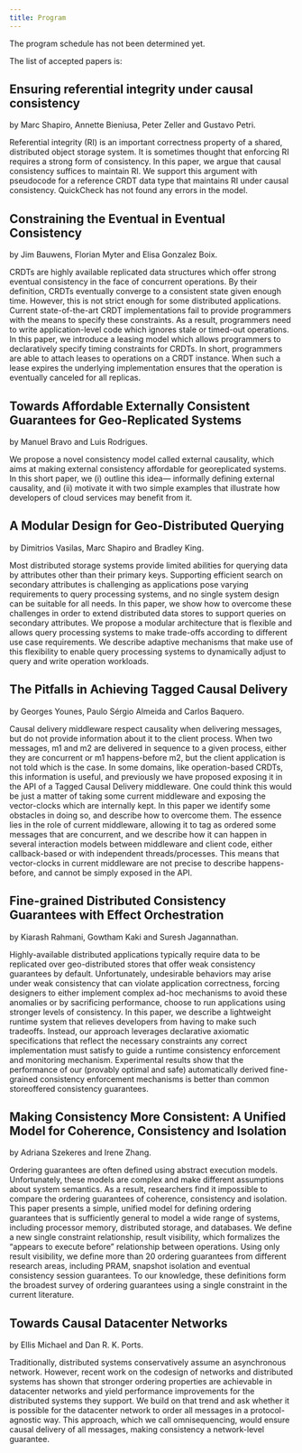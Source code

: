 ```yaml
---
title: Program
---
```



The program schedule has not been determined yet.

The list of accepted papers is:

## Ensuring referential integrity under causal consistency
by Marc Shapiro, Annette Bieniusa, Peter Zeller and Gustavo Petri.

Referential integrity (RI) is an important correctness property of a
shared, distributed object storage system. It is sometimes thought
that enforcing RI requires a strong form of consistency. In this
paper, we argue that causal consistency suffices to maintain RI. We
support this argument with pseudocode for a reference CRDT data
type that maintains RI under causal consistency. QuickCheck has
not found any errors in the model.

## Constraining the Eventual in Eventual Consistency
by Jim Bauwens, Florian Myter and Elisa Gonzalez Boix. 

CRDTs are highly available replicated data structures which offer
strong eventual consistency in the face of concurrent operations. 
By their definition, CRDTs eventually converge to a consistent
state given enough time. However, this is not strict enough
for some distributed applications. Current state-of-the-art CRDT
implementations fail to provide programmers with the means to
specify these constraints. As a result, programmers need to write
application-level code which ignores stale or timed-out operations.
In this paper, we introduce a leasing model which allows programmers
to declaratively specify timing constraints for CRDTs. In short,
programmers are able to attach leases to operations on a CRDT
instance. When such a lease expires the underlying implementation
ensures that the operation is eventually canceled for all replicas.

## Towards Affordable Externally Consistent Guarantees for Geo-Replicated Systems
by Manuel Bravo and Luis Rodrigues. 

We propose a novel consistency model called external causality,
which aims at making external consistency affordable for georeplicated
systems. In this short paper, we (i) outline this idea—
informally defining external causality, and (ii) motivate it with two
simple examples that illustrate how developers of cloud services
may benefit from it.

## A Modular Design for Geo-Distributed Querying
by Dimitrios Vasilas, Marc Shapiro and Bradley King.

Most distributed storage systems provide limited abilities for querying data by attributes other than their primary keys. Supporting efficient search on secondary attributes is challenging as applications pose varying requirements to query processing systems, and no single system design can be suitable for all needs. In this paper, we show how to overcome these challenges in order to extend distributed data stores to support queries on secondary attributes. We propose a modular architecture that is flexible and allows query processing systems to make trade-offs according to different use case requirements. We describe adaptive mechanisms that make use of this flexibility to enable query processing systems to dynamically adjust to query and write operation workloads.

## The Pitfalls in Achieving Tagged Causal Delivery
by Georges Younes, Paulo Sérgio Almeida and Carlos Baquero. 

Causal delivery middleware respect causality when delivering messages, but do not provide information about it to the client process. When two messages, m1 and m2 are delivered in sequence to a given process, either they are concurrent or m1 happens-before m2, but the client application is not told which is the case. In some domains, like operation-based CRDTs, this information is useful, and previously we have proposed exposing it in the API of a Tagged Causal Delivery middleware. One could think this would be just a matter of taking some current middleware and exposing the vector-clocks which are internally kept. In this paper we identify some obstacles in doing so, and describe how to overcome them. The essence lies in the role of current middleware, allowing it to tag as ordered some messages that are concurrent, and we describe how it can happen in several interaction models between middleware and client code, either callback-based or with independent threads/processes. This means that vector-clocks in current middleware are not precise to describe happens-before, and cannot be simply exposed in the API.

## Fine-grained Distributed Consistency Guarantees with Effect Orchestration
by Kiarash Rahmani, Gowtham Kaki and Suresh Jagannathan. 

Highly-available distributed applications typically require data to
be replicated over geo-distributed stores that offer weak consistency
guarantees by default. Unfortunately, undesirable behaviors
may arise under weak consistency that can violate application correctness,
forcing designers to either implement complex ad-hoc
mechanisms to avoid these anomalies or by sacrificing performance,
choose to run applications using stronger levels of consistency. In
this paper, we describe a lightweight runtime system that relieves
developers from having to make such tradeoffs. Instead, our approach
leverages declarative axiomatic specifications that reflect
the necessary constraints any correct implementation must satisfy
to guide a runtime consistency enforcement and monitoring
mechanism. Experimental results show that the performance of
our (provably optimal and safe) automatically derived fine-grained
consistency enforcement mechanisms is better than common storeoffered
consistency guarantees.

## Making Consistency More Consistent: A Unified Model for Coherence, Consistency and Isolation
by Adriana Szekeres and Irene Zhang. 

Ordering guarantees are often defined using abstract execution
models. Unfortunately, these models are complex and make different assumptions
about system semantics. As a result, researchers find
it impossible to compare the ordering guarantees of coherence,
consistency and isolation. This paper presents
a simple, unified model for defining ordering guarantees
that is sufficiently general to model a wide range of
systems, including processor memory, distributed storage,
and databases. We define a new single constraint
relationship, result visibility, which formalizes the “appears
to execute before” relationship between operations.
Using only result visibility, we define more than 20 ordering
guarantees from different research areas, including
PRAM, snapshot isolation and eventual consistency
session guarantees. To our knowledge, these
definitions form the broadest survey of ordering guarantees
using a single constraint in the current literature.

## Towards Causal Datacenter Networks
by Ellis Michael and Dan R. K. Ports. 

Traditionally, distributed systems conservatively assume an
asynchronous network. However, recent work on the codesign
of networks and distributed systems has shown that
stronger ordering properties are achievable in datacenter networks
and yield performance improvements for the distributed
systems they support. We build on that trend and ask whether
it is possible for the datacenter network to order all messages
in a protocol-agnostic way. This approach, which we call omnisequencing,
would ensure causal delivery of all messages,
making consistency a network-level guarantee.
